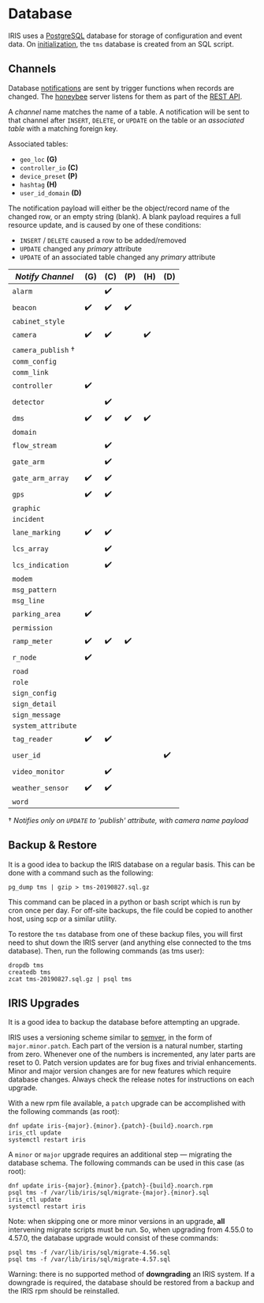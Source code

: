 # Database

IRIS uses a [PostgreSQL] database for storage of configuration and event data.
On [initialization], the `tms` database is created from an SQL script.

## Channels

Database [notifications] are sent by trigger functions when records are
changed.  The [honeybee] server listens for them as part of the [REST API].

A *channel* name matches the name of a table.  A notification will be sent to
that channel after `INSERT`, `DELETE`, or `UPDATE` on the table or an
*associated table* with a matching foreign key.

Associated tables:

- `geo_loc` __(G)__
- `controller_io` __(C)__
- `device_preset` __(P)__
- `hashtag` __(H)__
- `user_id_domain` __(D)__

The notification payload will either be the object/record name of the changed
row, or an empty string (blank).  A blank payload requires a full resource
update, and is caused by one of these conditions:

- `INSERT` / `DELETE` caused a row to be added/removed
- `UPDATE` changed any *primary* attribute
- `UPDATE` of an associated table changed any *primary* attribute

*Notify Channel*   | (G) | (C) | (P) | (H) | (D)
-------------------|-----|-----|-----|-----|-----
`alarm`            |     | ✔️   |     |     |
`beacon`           | ✔️   | ✔️   | ✔️   |     |
`cabinet_style`    |     |     |     |     |
`camera`           | ✔️   | ✔️   |     | ✔️   |
`camera_publish` † |     |     |     |     |
`comm_config`      |     |     |     |     |
`comm_link`        |     |     |     |     |
`controller`       | ✔️   |     |     |     |
`detector`         |     | ✔️   |     |     |
`dms`              | ✔️   | ✔️   | ✔️   | ✔️   |
`domain`           |     |     |     |     |
`flow_stream`      |     | ✔️   |     |     |
`gate_arm`         |     | ✔️   |     |     |
`gate_arm_array`   | ✔️   | ✔️   |     |     |
`gps`              | ✔️   | ✔️   |     |     |
`graphic`          |     |     |     |     |
`incident`         |     |     |     |     |
`lane_marking`     | ✔️   | ✔️   |     |     |
`lcs_array`        |     | ✔️   |     |     |
`lcs_indication`   |     | ✔️   |     |     |
`modem`            |     |     |     |     |
`msg_pattern`      |     |     |     |     |
`msg_line`         |     |     |     |     |
`parking_area`     | ✔️   |     |     |     |
`permission`       |     |     |     |     |
`ramp_meter`       | ✔️   | ✔️   | ✔️   |     |
`r_node`           | ✔️   |     |     |     |
`road`             |     |     |     |     |
`role`             |     |     |     |     |
`sign_config`      |     |     |     |     |
`sign_detail`      |     |     |     |     |
`sign_message`     |     |     |     |     |
`system_attribute` |     |     |     |     |
`tag_reader`       | ✔️   | ✔️   |     |     |
`user_id`          |     |     |     |     | ✔️ 
`video_monitor`    |     | ✔️   |     |     |
`weather_sensor`   | ✔️   | ✔️   |     |     |
`word`             |     |     |     |     |

† _Notifies only on `UPDATE` to 'publish' attribute, with camera name payload_

## Backup & Restore

It is a good idea to backup the IRIS database on a regular basis.  This can be
done with a command such as the following:
```
pg_dump tms | gzip > tms-20190827.sql.gz
```

This command can be placed in a python or bash script which is run by cron once
per day.  For off-site backups, the file could be copied to another host, using
scp or a similar utility.

To restore the `tms` database from one of these backup files, you will first
need to shut down the IRIS server (and anything else connected to the tms
database).  Then, run the following commands (as tms user):
```
dropdb tms
createdb tms
zcat tms-20190827.sql.gz | psql tms
```

## IRIS Upgrades

It is a good idea to backup the database before attempting an upgrade.

IRIS uses a versioning scheme similar to [semver], in the form of
`major.minor.patch`.  Each part of the version is a natural number, starting
from zero.  Whenever one of the numbers is incremented, any later parts are
reset to 0.  Patch version updates are for bug fixes and trivial enhancements.
Minor and major version changes are for new features which require database
changes.  Always check the release notes for instructions on each upgrade.

With a new rpm file available, a `patch` upgrade can be accomplished with the
following commands (as root):
```
dnf update iris-{major}.{minor}.{patch}-{build}.noarch.rpm
iris_ctl update
systemctl restart iris
```

A `minor` or `major` upgrade requires an additional step — migrating the
database schema.  The following commands can be used in this case (as root):
```
dnf update iris-{major}.{minor}.{patch}-{build}.noarch.rpm
psql tms -f /var/lib/iris/sql/migrate-{major}.{minor}.sql
iris_ctl update
systemctl restart iris
```

Note: when skipping one or more minor versions in an upgrade, **all**
intervening migrate scripts must be run.  So, when upgrading from 4.55.0 to
4.57.0, the database upgrade would consist of these commands:
```
psql tms -f /var/lib/iris/sql/migrate-4.56.sql
psql tms -f /var/lib/iris/sql/migrate-4.57.sql
```

Warning: there is no supported method of **downgrading** an IRIS system.  If a
downgrade is required, the database should be restored from a backup and the
IRIS rpm should be reinstalled.


[honeybee]: https://github.com/mnit-rtmc/iris/tree/master/honeybee
[initialization]: installation.html#initialization
[notifications]: https://www.postgresql.org/docs/current/sql-notify.html
[PostgreSQL]: http://www.postgresql.org
[REST API]: rest_api.html
[semver]: https://semver.org
